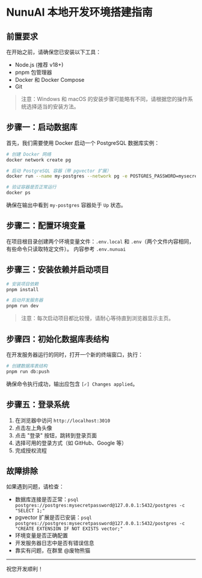 # NunuAI 本地开发环境搭建指南

## 前置要求

在开始之前，请确保您已安装以下工具：

- Node.js (推荐 v18+)
- pnpm 包管理器
- Docker 和 Docker Compose
- Git

> 注意：Windows 和 macOS 的安装步骤可能略有不同，请根据您的操作系统选择适当的安装方法。

## 步骤一：启动数据库

首先，我们需要使用 Docker 启动一个 PostgreSQL 数据库实例：

```bash
# 创建 Docker 网络
docker network create pg

# 启动 PostgreSQL 容器（带 pgvector 扩展）
docker run --name my-postgres --network pg -e POSTGRES_PASSWORD=mysecretpassword -p 5432:5432 -d pgvector/pgvector:pg16

# 验证容器是否正常运行
docker ps
```

确保在输出中看到 `my-postgres` 容器处于 `Up` 状态。

## 步骤二：配置环境变量

在项目根目录创建两个环境变量文件：`.env.local` 和 `.env`（两个文件内容相同，有些命令只读取特定文件）。
内容参考 `.env.nunuai`

## 步骤三：安装依赖并启动项目

```bash
# 安装项目依赖
pnpm install

# 启动开发服务器
pnpm run dev
```

> 注意：每次启动项目都比较慢，请耐心等待直到浏览器显示主页。

## 步骤四：初始化数据库表结构

在开发服务器运行的同时，打开一个新的终端窗口，执行：

```bash
# 创建数据库表结构
pnpm run db:push
```

确保命令执行成功，输出应包含 `[✓] Changes applied`。

## 步骤五：登录系统

1. 在浏览器中访问 `http://localhost:3010`
2. 点击左上角头像
3. 点击 "登录" 按钮，跳转到登录页面
4. 选择可用的登录方式（如 GitHub、Google 等）
5. 完成授权流程

## 故障排除

如果遇到问题，请检查：

- 数据库连接是否正常：`psql postgres://postgres:mysecretpassword@127.0.0.1:5432/postgres -c "SELECT 1;"`
- pgvector 扩展是否已安装：`psql postgres://postgres:mysecretpassword@127.0.0.1:5432/postgres -c "CREATE EXTENSION IF NOT EXISTS vector;"`
- 环境变量是否正确配置
- 开发服务器日志中是否有错误信息
- 靠实有问题，在群里 @废物熊猫

---

祝您开发顺利！
